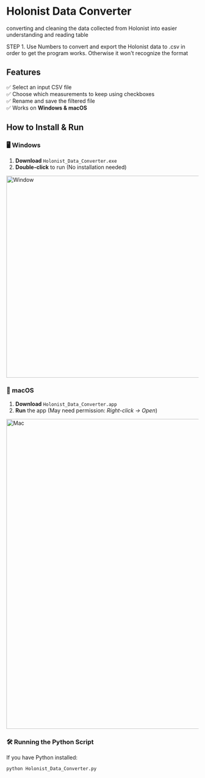 # Holonist Data Converter

converting and cleaning the data collected from Holonist into easier understanding and reading table

STEP 1. Use Numbers to convert and export the Holonist data to .csv in order to get the program works. Otherwise it won't recognize the format


## Features
✅ Select an input CSV file  
✅ Choose which measurements to keep using checkboxes  
✅ Rename and save the filtered file  
✅ Works on **Windows & macOS**  

## How to Install & Run
### 🖥️ Windows
1. **Download** `Holonist_Data_Converter.exe`
2. **Double-click** to run (No installation needed)
<img width="528" alt="Window" src="https://github.com/user-attachments/assets/5a5442e0-dfc7-4399-90d4-695841513081" />

### 🍏 macOS
1. **Download** `Holonist_Data_Converter.app`
2. **Run** the app (May need permission: *Right-click → Open*)
<img width="810" alt="Mac" src="https://github.com/user-attachments/assets/a62273c0-3a14-40f4-a061-c6518b22965e" />


### 🛠️ Running the Python Script
If you have Python installed:
```bash
python Holonist_Data_Converter.py
